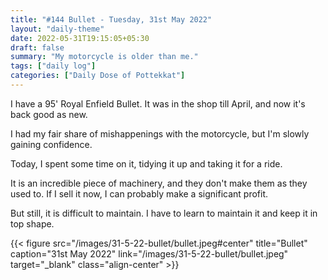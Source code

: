 ```yaml
---
title: "#144 Bullet - Tuesday, 31st May 2022"
layout: "daily-theme"
date: 2022-05-31T19:15:05+05:30
draft: false
summary: "My motorcycle is older than me."
tags: ["daily log"]
categories: ["Daily Dose of Pottekkat"]
---
```


I have a 95' Royal Enfield Bullet. It was in the shop till April, and now it's back good as new.

I had my fair share of mishappenings with the motorcycle, but I'm slowly gaining confidence.

Today, I spent some time on it, tidying it up and taking it for a ride.

It is an incredible piece of machinery, and they don't make them as they used to. If I sell it now, I can probably make a significant profit.

But still, it is difficult to maintain. I have to learn to maintain it and keep it in top shape.

{{< figure src="/images/31-5-22-bullet/bullet.jpeg#center" title="Bullet" caption="31st May 2022" link="/images/31-5-22-bullet/bullet.jpeg" target="_blank" class="align-center" >}}
